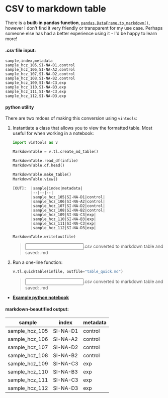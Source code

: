 # CSV to markdown table

There is a **built-in pandas function**, [`pandas.DataFrame.to_markdown()`](https://pandas.pydata.org/docs/reference/api/pandas.DataFrame.to_markdown.html), however I don't find it very friendly or transparent for my use case. Perhaps someone else has had a better experience using it - I'd be happy to learn more! 


#### .csv file input:
```
sample,index,metadata
sample_hcz_105,SI-NA-D1,control
sample_hcz_106,SI-NA-A2,control
sample_hcz_107,SI-NA-D2,control
sample_hcz_108,SI-NA-B2,control
sample_hcz_109,SI-NA-C3,exp
sample_hcz_110,SI-NA-B3,exp
sample_hcz_111,SI-NA-C3,exp
sample_hcz_112,SI-NA-D3,exp
```

#### python utility

There are two mdoes of making this conversion using `vintools`:

1. Instantiate a class that allows you to view the formatted table. Most useful for when working in a notebook:
    
    
    ```python
    import vintools as v
    
    MarkdownTable = v.tl.create_md_table()
    ```
    
    ```python
    MarkdownTable.read_df(infile)
    MarkdownTable.df.head()
    ```
    
    ```python
    MarkdownTable.make_table()
    MarkdownTable.view()
    ```
    
    ```
    [OUT]:  |sample|index|metadata|
            |--|--|--|
            |sample_hcz_105|SI-NA-D1|control|
            |sample_hcz_106|SI-NA-A2|control|
            |sample_hcz_107|SI-NA-D2|control|
            |sample_hcz_108|SI-NA-B2|control|
            |sample_hcz_109|SI-NA-C3|exp|
            |sample_hcz_110|SI-NA-B3|exp|
            |sample_hcz_111|SI-NA-C3|exp|
            |sample_hcz_112|SI-NA-D3|exp|
    ```
    
    ```python
    MarkdownTable.write(outfile)
    ```
    ><input>.csv converted to markdown table and saved: <output>.md


2. Run a one-line function: 

    ```python
    v.tl.quicktable(infile, outfile="table_quick.md")
    ```
    ><input>.csv converted to markdown table and saved: <output>.md


* [**Example python notebook**](https://github.com/mvinyard/vintools/blob/main/notebooks/csv_to_markdown_table.ipynb)


#### markdown-beautified output:

|sample|index|metadata|
|--|--|--|
|sample_hcz_105|SI-NA-D1|control|
|sample_hcz_106|SI-NA-A2|control|
|sample_hcz_107|SI-NA-D2|control|
|sample_hcz_108|SI-NA-B2|control|
|sample_hcz_109|SI-NA-C3|exp|
|sample_hcz_110|SI-NA-B3|exp|
|sample_hcz_111|SI-NA-C3|exp|
|sample_hcz_112|SI-NA-D3|exp|
